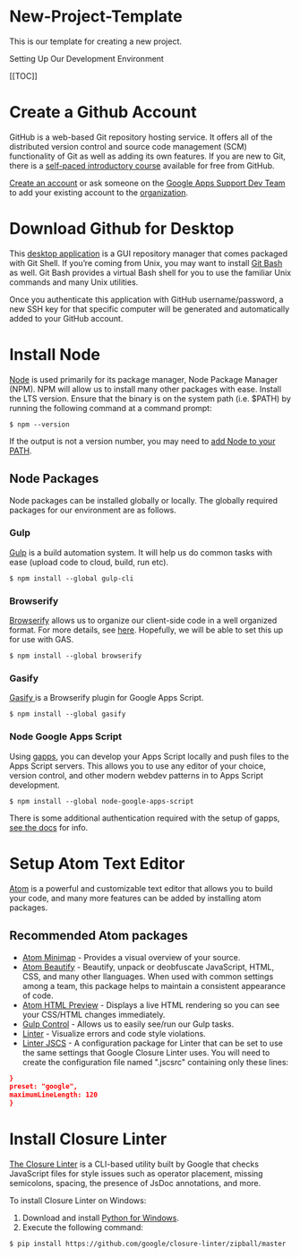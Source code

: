 # New-Project-Template
This is our template for creating a new project.


Setting Up Our Development Environment

[[TOC]]

# Create a Github Account

GitHub is a web-based Git repository hosting service. It offers all of the distributed version control and source code management (SCM) functionality of Git as well as adding its own features. If you are new to Git, there is a [self-paced introductory course](https://github.github.com/on-demand/intro-to-github/) available for free from GitHub.

[Create an account](https://github.com/join) or ask someone on the [Google Apps Support Dev Team](https://github.com/orgs/coe-google-apps-support/people) to add your existing account to the [organization](https://github.com/coe-google-apps-support).

# Download Github for Desktop

This [desktop application](https://desktop.github.com/) is a GUI repository manager that comes packaged with Git Shell.  If you’re coming from Unix, you may want to install [Git Bash](https://git-scm.com/download/win) as well.  Git Bash provides a virtual Bash shell for you to use the familiar Unix commands and many Unix utilities.

Once you authenticate this application with GitHub username/password, a new SSH key for that specific computer will be generated and automatically added to your GitHub account.

# Install Node

[Node](https://nodejs.org/en/) is used primarily for its package manager, Node Package Manager (NPM). NPM will allow us to install many other packages with ease. Install the LTS version. Ensure that the binary is on the system path (i.e. $PATH) by running the following command at a command prompt:

`$ npm --version`

If the output is not a version number, you may need to [add Node to your PATH](http://bfy.tw/7iz6). 

## Node Packages

Node packages can be installed globally or locally.  The globally required packages for our environment are as follows.

### Gulp

[Gulp](https://github.com/gulpjs/gulp/blob/master/docs/getting-started.md) is a build automation system. It will help us do common tasks with ease (upload code to cloud, build, run etc).

`$ npm install --global gulp-cli`

### Browserify

[Browserify](https://www.npmjs.com/package/browserify) allows us to organize our client-side code in a well organized format. For more details, see [here](https://github.com/substack/browserify-handbook). Hopefully, we will be able to set this up for use with GAS.

`$ npm install --global browserify`

### Gasify

[Gasify ](https://www.npmjs.com/package/gasify)is a Browserify plugin for Google Apps Script.

`$ npm install --global gasify`

### Node Google Apps Script

Using [gapps](https://www.npmjs.com/package/node-google-apps-script), you can develop your Apps Script locally and push files to the Apps Script servers. This allows you to use any editor of your choice, version control, and other modern webdev patterns in to Apps Script development.

`$ npm install --global node-google-apps-script`

There is some additional authentication required with the setup of gapps, [see the docs](https://www.npmjs.com/package/node-google-apps-script#1-get-google-drive-credentials) for info.

# Setup Atom Text Editor

[Atom](https://atom.io/) is a powerful and customizable text editor that allows you to build your code, and many more features can be added by installing atom packages. 

## Recommended Atom packages

- [Atom Minimap](https://atom.io/packages/minimap) - Provides a visual overview of your source.
- [Atom Beautify](https://atom.io/packages/atom-beautify) - Beautify, unpack or deobfuscate JavaScript, HTML, CSS, and many other llanguages. When used with common settings among a team, this package helps to maintain a consistent appearance of code.
- [Atom HTML Preview](https://atom.io/packages/atom-html-preview) - Displays a live HTML rendering so you can see your CSS/HTML changes immediately.
- [Gulp Control](https://atom.io/packages/gulp-control) - Allows us to easily see/run our Gulp tasks.
- [Linter](https://atom.io/packages/linter) - Visualize errors and code style violations.
- [Linter JSCS](https://atom.io/packages/linter-jscs) - A configuration package for Linter that can be set to use the same settings that Google Closure Linter uses. You will need to create the configuration file named ".jscsrc" containing only these lines:

```json
}
preset: "google",
maximumLineLength: 120
}
````

# Install Closure Linter

[The Closure Linter](https://developers.google.com/closure/utilities/) is a CLI-based utility built by Google that checks JavaScript files for style issues such as operator placement, missing semicolons, spacing, the presence of JsDoc annotations, and more.

To install Closure Linter on Windows:

1. Download and install [Python for Windows](http://www.python.org/download/windows/).
2. Execute the following command:

`$ pip install https://github.com/google/closure-linter/zipball/master`

